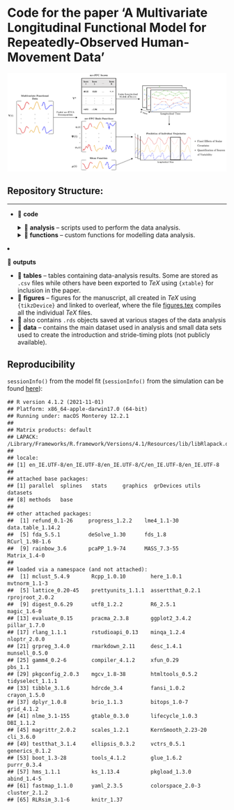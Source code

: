 Code for the paper ‘A Multivariate Longitudinal Functional Model for
Repeatedly-Observed Human-Movement Data’
================

![](outputs/figures/methods-schematic-readme.png)

## Repository Structure:

------------------------------------------------------------------------

- :open_file_folder: **code**
  <details>
  <summary>
  📁 <b>analysis</b> – scripts used to perform the data analysis.
  </summary>

  - :page_facing_up: [01 - Create Plot for
    Introduction](code/analysis/01-introduction-plot.R)
  - :page_facing_up: [02 - Create Plot of Stride
    Timings](code/analysis/02-strides-timing-plot.R)
  - :page_facing_up: [03 - Prepare Data for
    Analysis](code/analysis/03-data-preparation.R) ([extra
    figures](code/analysis/03-data-preparation-extra-plot.R))
  - :page_facing_up: [04 - Split Data into Test and Training
    Samples](code/analysis/04-test-train-split.R)
  - :page_facing_up: [05 - mv-FPCA basis
    Representation](code/analysis/05-basis-representation.R)
  - :page_facing_up: [06 - Linear Mixed Models of mv-FPCA
    Scores](code/analysis/06-scores-modelling.R) ([Extra
    Figures](code/analysis/06), [Bootstrap
    Resampling](code/analysis/06-bootstrap.R))
  - :page_facing_up: 07 - Individual Random Effects Analysis ([Script
    1](code/analysis/07-individual-fitted-mv-FPC1.R), [Script
    2](code/analysis/07-individual-analysis-predictions.R), [Script
    3](code/analysis/07-individual-analysis-test-error.R), [Script
    4](code/analysis/07-individual-analysis-changes.R))
  - :page_facing_up: 08 - Fixed Effects Analysis ([Script
    1](code/analysis/08-fixef-results-post-processing.R), [Script
    2](code/analysis/08-fixef-spline-coef.R))
    </details>
    <details>
    <summary>
    📁 <b>functions</b> – custom functions for modelling data analysis.
    </summary>

    - :page_facing_up: [Centering a (multivariate) object around a
      different mean](code/functions/center_fd_around_new_mean.R)
    - :page_facing_up: [Decentering a (multivariate) object around a
      different mean](code/functions/decenter_fd_around_new_mean.R)
    - :page_facing_up: [Helper functions for manipulating `fd`
      objects](code/functions/functions-helper-smoothing.R)
    - :page_facing_up: [Project (multivariate) functional data (`fd`
      object) onto (multivariate) FPCs (`pca.fd`
      object)](code/functions/project_data_onto_fpcs.R)  
    - :page_facing_up: [Computing the (%) of Variance Explained by a
      mv-FPCA
      reconstruction](code/functions/variance_explained_reconstruction.R)
    - :page_facing_up: [Custom theme for
      figures](code/functions/theme_gunning.R)
    - :page_facing_up: [Functions to generate data from a multilevel
      longitudinal design for the
      simulation](code/functions/generate_design.R)
    - :page_facing_up: [Generate data from a polynomial scalar
      longitudinal model for the
      simulation](code/functions/generate_polynomial_model_basis_coefficient.R)
    - :page_facing_up: [Generate multiple basis coefficients (i.e.,
      mv-FPC scores) from a polynomial scalar longitudinal model for the
      simulation](code/functions/generate-basis-coefficient-matrix.R)
    - :page_facing_up: [Construct an `fd` object by combining pca.fd
      object and matrix of PCA
      scores](code/functions/construct_fd_from_scores.R)
    - :page_facing_up: [Generate smooth Gaussian noise to add to
      simulated functional
      data](code/functions/function-generate-smooth-noise.R)
    - :page_facing_up: [Modified version of `pca.fd()` to choose $K$
      based on proportion of variance
      explained.](code/functions/pca.fd_pve_cutoff.R)
    - :page_facing_up: [Wrapper function to extract FPCA scores from a
      `pca.fd()` object and add them to a data
      frame.](code/functions/add_pca.fd_scores_to_df.R)
    - :page_facing_up: [Function to fit a polynomial scalar longitudinal
      model the to mv-FPC scores.](code/functions/fit_poly.R)
    - :page_facing_up: [Function to fit a “naive” model the to mv-FPC
      scores.](code/functions/fit_naive_spline_intercept.R)
    - :page_facing_up: [Function to fit a ml-FPCA model the to mv-FPC
      scores.](code/functions/fit_fpca.R)
    - :page_facing_up: [Function to fit a natural spline model the to
      mv-FPC scores.](code/functions/fit_spline.R)
    - :page_facing_up: [Reduced version of the above
      model.](code/functions/fit_spline_subject_ri_side.R)
    - :page_facing_up: [Function to calculate average integrated squared
      prediction error for functional
      observations.](code/functions/calculate_prediction_error.R)
    - :page_facing_up: [Function to calculate individual integrated
      squared prediction errors for functional
      observations.](code/functions/calculate_individual_prediction_errors.R)
    - :page_facing_up: [Convenience function to split data into train
      and test in simulation.](code/functions/split_train_test.R)
    - :page_facing_up: [Convenience function to load all functions
      needed in the
      simulation.](code/functions/source_all_simulation_functions.R)
    - :page_facing_up: [Convenience function to add polynomial terms to
      a data frame.](code/functions/add_poly_to_df.R)
    - :page_facing_up: [Convenience function to add natural spline terms
      to a data frame.](code/functions/add_natural_splines_to_df.R)
    - :page_facing_up: [Function to extract fixed-effects coefficients
      from a list of fitted `lmerMod`
      objects.](code/functions/extract_fixef_coef.R)
    - :page_facing_up: [Conveninence function to load all functions for
      data analysis.](code/functions/source_all_analysis_functions.R)
    - :page_facing_up: [Conveninence functions for post processing
      results.](code/functions/post-processing-functions.R)
    - :page_facing_up: [Function to calculate rate of change in
      longitudinal direction](code/functions/calculate_rate_of_change.R)
    - :page_facing_up: [Function to do bootstrap of
      subjects](code/functions/bootstrap_of_subjects.R)
    - :open_file_folder: **tests** – some basic tests for the custom
      functions.
      - :page_facing_up: [Test for
        `center_fd_around_new_mean()`](code/functions/tests/test-center_fd_around_new_mean.R)
      - :page_facing_up: [Test for
        `decenter_fd_around_new_mean()`](code/functions/tests/test-decenter_fd_around_new_mean.R)
      - :page_facing_up: [Test for
        `variance_explained_reconstruction()`](code/functions/tests/test-variance-explained-reconstruction.R)
      - :page_facing_up: [Test for
        `generate_design_multiple_subjects()`](code/functions/tests/test-generate-design.R)
      - :page_facing_up: [Test for
        `generate_polynomial_model_basis_coefficient()`](code/functions/tests/test-generate_polynomial_model_basis_coefficient.R)
      - :page_facing_up: [Test 1 for
        `generate_basis_coefficient_matrix()`](code/functions/tests/test-generate-basis-coefficient-matrix-01.R)
      - :page_facing_up: [Test 2 for
        `generate_basis_coefficient_matrix()`](code/functions/tests/test-generate-basis-coefficient-matrix-02.R)
      - :page_facing_up: [Test for
        `construct_fd_from_scores()`](code/functions/tests/test_construct_fd_from_scores.R)
      - :page_facing_up: [Tests for
        `calculate_rate_of_change()`](code/functions/tests/test_calculate_rate_of_change.R)
      - :page_facing_up: [Tests for
        `calculate_individual_prediction_errors()`](code/functions/tests/test_calculate_individual_prediction_errors.R)
      - :page_facing_up: [Tests for
        `bootstrap_of_subjects()`](code/functions/tests/test_bootstrap_of_subjects.pdf)
        </details>
- :open_file_folder: **outputs**
  - :open_file_folder: **tables** – tables containing data-analysis
    results. Some are stored as `.csv` files while others have been
    exported to $TeX$ using `{xtable}` for inclusion in the paper.
  - :open_file_folder: **figures** – figures for the manuscript, all
    created in $TeX$ using `{tikzDevice}` and linked to overleaf, where
    the file [figures.tex](outputs/figures/figures.tex) compiles all the
    individual $TeX$ files.
  - 💾 also contains `.rds` objects saved at various stages of the data
    analysis
  - :open_file_folder: **data** – contains the main dataset used in
    analysis and small data sets used to create the introduction and
    stride-timing plots (not publicly available).

## Reproducibility

`sessionInfo()` from the model fit (`sessionInfo()` from the simulation
can be found [here](code/simulation/simulation-information.pdf)):

    ## R version 4.1.2 (2021-11-01)
    ## Platform: x86_64-apple-darwin17.0 (64-bit)
    ## Running under: macOS Monterey 12.2.1
    ## 
    ## Matrix products: default
    ## LAPACK: /Library/Frameworks/R.framework/Versions/4.1/Resources/lib/libRlapack.dylib
    ## 
    ## locale:
    ## [1] en_IE.UTF-8/en_IE.UTF-8/en_IE.UTF-8/C/en_IE.UTF-8/en_IE.UTF-8
    ## 
    ## attached base packages:
    ## [1] parallel  splines   stats     graphics  grDevices utils     datasets 
    ## [8] methods   base     
    ## 
    ## other attached packages:
    ##  [1] refund_0.1-26     progress_1.2.2    lme4_1.1-30       data.table_1.14.2
    ##  [5] fda_5.5.1         deSolve_1.30      fds_1.8           RCurl_1.98-1.6   
    ##  [9] rainbow_3.6       pcaPP_1.9-74      MASS_7.3-55       Matrix_1.4-0     
    ## 
    ## loaded via a namespace (and not attached):
    ##  [1] mclust_5.4.9       Rcpp_1.0.10        here_1.0.1         mvtnorm_1.1-3     
    ##  [5] lattice_0.20-45    prettyunits_1.1.1  assertthat_0.2.1   rprojroot_2.0.2   
    ##  [9] digest_0.6.29      utf8_1.2.2         R6_2.5.1           magic_1.6-0       
    ## [13] evaluate_0.15      pracma_2.3.8       ggplot2_3.4.2      pillar_1.7.0      
    ## [17] rlang_1.1.1        rstudioapi_0.13    minqa_1.2.4        nloptr_2.0.0      
    ## [21] grpreg_3.4.0       rmarkdown_2.11     desc_1.4.1         munsell_0.5.0     
    ## [25] gamm4_0.2-6        compiler_4.1.2     xfun_0.29          pbs_1.1           
    ## [29] pkgconfig_2.0.3    mgcv_1.8-38        htmltools_0.5.2    tidyselect_1.1.1  
    ## [33] tibble_3.1.6       hdrcde_3.4         fansi_1.0.2        crayon_1.5.0      
    ## [37] dplyr_1.0.8        brio_1.1.3         bitops_1.0-7       grid_4.1.2        
    ## [41] nlme_3.1-155       gtable_0.3.0       lifecycle_1.0.3    DBI_1.1.2         
    ## [45] magrittr_2.0.2     scales_1.2.1       KernSmooth_2.23-20 cli_3.6.0         
    ## [49] testthat_3.1.4     ellipsis_0.3.2     vctrs_0.5.1        generics_0.1.2    
    ## [53] boot_1.3-28        tools_4.1.2        glue_1.6.2         purrr_0.3.4       
    ## [57] hms_1.1.1          ks_1.13.4          pkgload_1.3.0      abind_1.4-5       
    ## [61] fastmap_1.1.0      yaml_2.3.5         colorspace_2.0-3   cluster_2.1.2     
    ## [65] RLRsim_3.1-6       knitr_1.37
